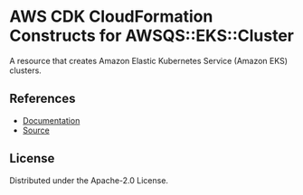 # AWS CDK CloudFormation Constructs for AWSQS::EKS::Cluster

A resource that creates Amazon Elastic Kubernetes Service (Amazon EKS) clusters.
## References
* [Documentation](https://github.com/aws-quickstart/quickstart-amazon-eks-cluster-resource-provider/blob/main/README.md)
* [Source](https://github.com/aws-quickstart/quickstart-amazon-eks-cluster-resource-provider.git)
## License

Distributed under the Apache-2.0 License.
